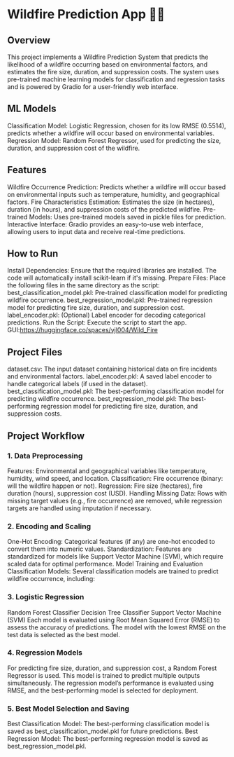 # Wildfire Prediction App 🌳🔥
## Overview
This project implements a Wildfire Prediction System that predicts the likelihood of a wildfire occurring based on environmental factors, and estimates the fire size, duration, and suppression costs. The system uses pre-trained machine learning models for classification and regression tasks and is powered by Gradio for a user-friendly web interface.

## ML Models
Classification Model: Logistic Regression, chosen for its low RMSE (0.5514), predicts whether a wildfire will occur based on environmental variables.
Regression Model: Random Forest Regressor, used for predicting the size, duration, and suppression cost of the wildfire.

## Features
Wildfire Occurrence Prediction: Predicts whether a wildfire will occur based on environmental inputs such as temperature, humidity, and geographical factors.
Fire Characteristics Estimation: Estimates the size (in hectares), duration (in hours), and suppression costs of the predicted wildfire.
Pre-trained Models: Uses pre-trained models saved in pickle files for prediction.
Interactive Interface: Gradio provides an easy-to-use web interface, allowing users to input data and receive real-time predictions.

## How to Run
Install Dependencies: Ensure that the required libraries are installed. The code will automatically install scikit-learn if it's missing.
Prepare Files: Place the following files in the same directory as the script:
best_classification_model.pkl: Pre-trained classification model for predicting wildfire occurrence.
best_regression_model.pkl: Pre-trained regression model for predicting fire size, duration, and suppression cost.
label_encoder.pkl: (Optional) Label encoder for decoding categorical predictions.
Run the Script: Execute the script to start the app.
GUI:https://huggingface.co/spaces/vjl004/Wild_Fire

## Project Files
dataset.csv: The input dataset containing historical data on fire incidents and environmental factors.
label_encoder.pkl: A saved label encoder to handle categorical labels (if used in the dataset).
best_classification_model.pkl: The best-performing classification model for predicting wildfire occurrence.
best_regression_model.pkl: The best-performing regression model for predicting fire size, duration, and suppression costs.

## Project Workflow
### 1. Data Preprocessing
Features: Environmental and geographical variables like temperature, humidity, wind speed, and location.
Classification: Fire occurrence (binary: will the wildfire happen or not).
Regression: Fire size (hectares), fire duration (hours), suppression cost (USD).
Handling Missing Data: Rows with missing target values (e.g., fire occurrence) are removed, while regression targets are handled using imputation if necessary.

### 2. Encoding and Scaling
One-Hot Encoding: Categorical features (if any) are one-hot encoded to convert them into numeric values.
Standardization: Features are standardized for models like Support Vector Machine (SVM), which require scaled data for optimal performance.
Model Training and Evaluation
Classification Models: Several classification models are trained to predict wildfire occurrence, including:

### 3. Logistic Regression
Random Forest Classifier
Decision Tree Classifier
Support Vector Machine (SVM)
Each model is evaluated using Root Mean Squared Error (RMSE) to assess the accuracy of predictions. The model with the lowest RMSE on the test data is selected as the best model.

### 4. Regression Models
For predicting fire size, duration, and suppression cost, a Random Forest Regressor is used. This model is trained to predict multiple outputs simultaneously. The regression model’s performance is evaluated using RMSE, and the best-performing model is selected for deployment.

### 5. Best Model Selection and Saving
Best Classification Model: The best-performing classification model is saved as best_classification_model.pkl for future predictions.
Best Regression Model: The best-performing regression model is saved as best_regression_model.pkl.
